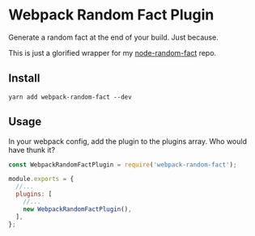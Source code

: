 # Webpack Random Fact Plugin

Generate a random fact at the end of your build. Just because.

This is just a glorified wrapper for my [node-random-fact](https://github.com/Rhym/node-random-fact) repo.

## Install

```
yarn add webpack-random-fact --dev
```

## Usage

In your webpack config, add the plugin to the plugins array. Who would have thunk it?

```javascript
const WebpackRandomFactPlugin = require('webpack-random-fact');

module.exports = {
  //...
  plugins: [
    //...
    new WebpackRandomFactPlugin(),  
  ],
};
```